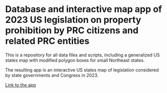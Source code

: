 # Database and interactive map app of 2023 US legislation on property prohibition by PRC citizens and related PRC entities

This is a repository for all data files and scripts, including a generalized US states map with modified polygon boxes for small Northeast states.

The resulting app is an interactive US states map of legislation considered by state governments and Congress in 2023.

[Link to the app](https://c100.shinyapps.io/landlaw-app/)